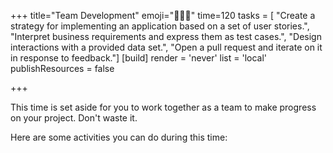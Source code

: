 +++
title="Team Development"
emoji="🧑🏿‍🔧"
time=120
tasks = [
    "Create a strategy for implementing an application based on a set of user stories.",
    "Interpret business requirements and express them as test cases.",
    "Design interactions with a provided data set.",
    "Open a pull request and iterate on it in response to feedback."]
[build]
  render = 'never'
  list = 'local'
  publishResources = false
  
+++

This time is set aside for you to work together as a team to make progress on your project. Don't waste it.

Here are some activities you can do during this time:
